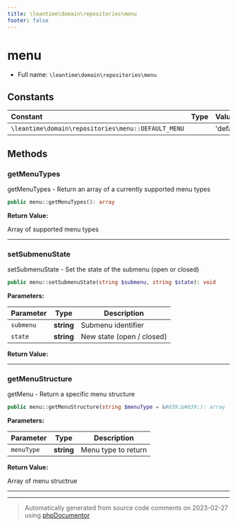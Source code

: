```yaml
---
title: \leantime\domain\repositories\menu
footer: false
---
```


# menu





* Full name: `\leantime\domain\repositories\menu`



## Constants

| Constant | Type | Value |
|:---      |:---  |:---   |
|`\leantime\domain\repositories\menu::DEFAULT_MENU`||&#039;default&#039;|

## Methods

### getMenuTypes

getMenuTypes - Return an array of a currently supported menu types

```php
public menu::getMenuTypes(): array
```









**Return Value:**

Array of supported menu types



---
### setSubmenuState

setSubmenuState - Set the state of the submenu (open or closed)

```php
public menu::setSubmenuState(string $submenu, string $state): void
```








**Parameters:**

| Parameter | Type | Description |
|-----------|------|-------------|
| `submenu` | **string** | Submenu identifier |
| `state` | **string** | New state (open / closed) |


**Return Value:**





---
### getMenuStructure

getMenu - Return a specific menu structure

```php
public menu::getMenuStructure(string $menuType = &#039;&#039;): array
```








**Parameters:**

| Parameter | Type | Description |
|-----------|------|-------------|
| `menuType` | **string** | Menu type to return |


**Return Value:**

Array of menu structrue



---


---
> Automatically generated from source code comments on 2023-02-27 using [phpDocumentor](http://www.phpdoc.org/)
